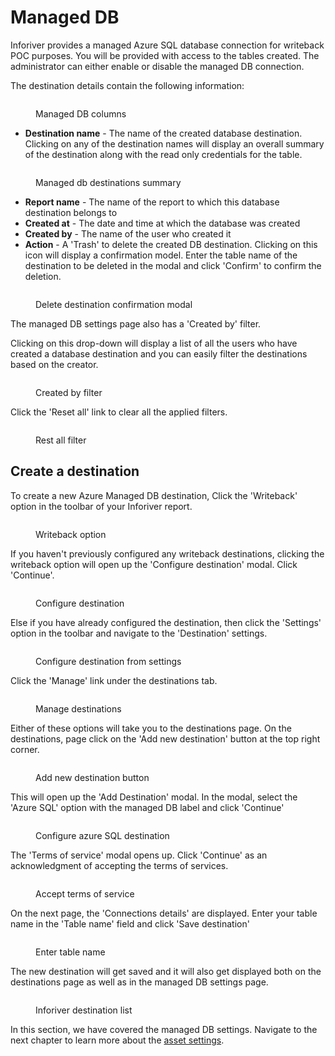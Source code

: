 # Managed DB

Inforiver provides a managed Azure SQL database connection for writeback POC purposes. You will be provided with access to the tables created. The administrator can either enable or disable the managed DB connection.

The destination details contain the following information:&#x20;

<figure><img src="../../../.gitbook/assets/manage-db-columns.png" alt=""><figcaption><p>Managed DB columns</p></figcaption></figure>

* **Destination name** - The name of the created database destination. Clicking on any of the destination names will display an overall summary of the destination along with the read only credentials for the table.

<figure><img src="../../../.gitbook/assets/wb-database-summary.png" alt=""><figcaption><p>Managed db destinations summary</p></figcaption></figure>

* **Report name** - The name of the report to which this database destination belongs to
* **Created at** - The date and time at which the database was created
* **Created by** - The name of the user who created it
* **Action** - A 'Trash' to delete the created DB destination. Clicking on this icon will display a confirmation model. Enter the table name of the destination to be deleted in the modal and click 'Confirm' to confirm the deletion.

<figure><img src="../../../.gitbook/assets/delete-destination-confirmation.png" alt=""><figcaption><p>Delete destination confirmation modal</p></figcaption></figure>

The managed DB settings page also has a 'Created by' filter.&#x20;

Clicking on this drop-down will display a list of all the users who have created a database destination and you can easily filter the destinations based on the creator.

<figure><img src="../../../.gitbook/assets/settings-created-by.png" alt=""><figcaption><p>Created by filter</p></figcaption></figure>

Click the 'Reset all' link to clear all the applied filters.

<figure><img src="../../../.gitbook/assets/reset-all-db-filter.png" alt=""><figcaption><p>Rest all filter</p></figcaption></figure>

## Create a destination

To create a new Azure Managed DB destination, Click the 'Writeback' option in the toolbar of your Inforiver report.

<figure><img src="../../../.gitbook/assets/writeback-destination.png" alt=""><figcaption><p>Writeback option</p></figcaption></figure>

If you haven't previously configured any writeback destinations, clicking the writeback option will open up the 'Configure destination' modal. Click 'Continue'.

<figure><img src="../../../.gitbook/assets/configure-destination.png" alt=""><figcaption><p>Configure destination</p></figcaption></figure>

Else if you have already configured the destination, then click the 'Settings' option in the toolbar and navigate to the 'Destination' settings.

<figure><img src="../../../.gitbook/assets/writeback-destination-settings.png" alt=""><figcaption><p>Configure destination from settings</p></figcaption></figure>

Click the 'Manage' link under the destinations tab.

<figure><img src="../../../.gitbook/assets/manage-wb-destination.png" alt=""><figcaption><p>Manage destinations</p></figcaption></figure>

Either of these options will take you to the destinations page. On the destinations, page click on the 'Add new destination' button at the top right corner.&#x20;

<figure><img src="../../../.gitbook/assets/add-new-destination.png" alt=""><figcaption><p>Add new destination button</p></figcaption></figure>

This will open up the 'Add Destination' modal. In the modal, select the 'Azure SQL' option with the managed DB label and click 'Continue'&#x20;

<figure><img src="../../../.gitbook/assets/azure-destination.png" alt=""><figcaption><p>Configure azure SQL destination</p></figcaption></figure>

The 'Terms of service' modal opens up. Click 'Continue' as an acknowledgment of accepting the terms of services.

<figure><img src="../../../.gitbook/assets/accept-tos.png" alt=""><figcaption><p>Accept terms of service</p></figcaption></figure>

On the next page, the 'Connections details' are displayed. Enter your table name in the 'Table name' field and click 'Save destination'&#x20;

<figure><img src="../../../.gitbook/assets/table-name.png" alt=""><figcaption><p>Enter table name</p></figcaption></figure>



The new destination will get saved and it will also get displayed both on the destinations page as well as in the managed DB settings page.

<figure><img src="../../../.gitbook/assets/inforiver-db-summary.png" alt=""><figcaption><p>Inforiver destination list</p></figcaption></figure>

In this section, we have covered the managed DB settings. Navigate to the next chapter to learn more about the [asset settings](assets.md).
